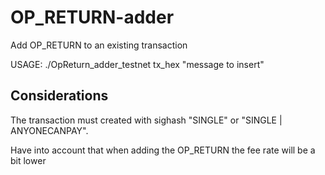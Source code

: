 # OP_RETURN-adder
 Add OP_RETURN to an existing transaction


USAGE: ./OpReturn_adder_testnet tx_hex "message to insert"


## Considerations

The transaction must created with sighash "SINGLE" or "SINGLE | ANYONECANPAY".

Have into account that when adding the OP_RETURN the fee rate will be a bit lower
